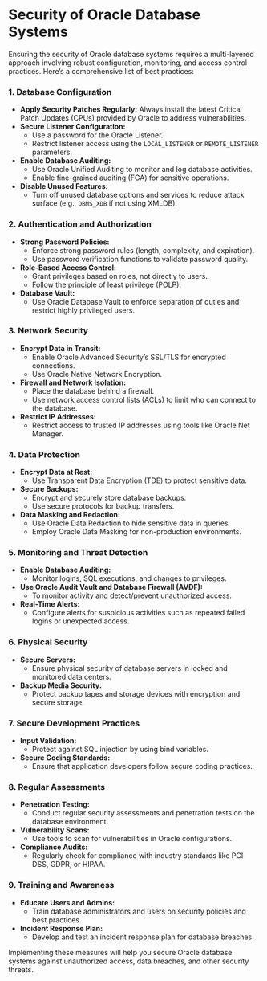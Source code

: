# Security of Oracle Database Systems

Ensuring the security of Oracle database systems requires a multi-layered approach involving robust configuration, monitoring, and access control practices. Here’s a comprehensive list of best practices:

### **1. Database Configuration**
- **Apply Security Patches Regularly:** Always install the latest Critical Patch Updates (CPUs) provided by Oracle to address vulnerabilities.
- **Secure Listener Configuration:** 
  - Use a password for the Oracle Listener.
  - Restrict listener access using the `LOCAL_LISTENER` or `REMOTE_LISTENER` parameters.
- **Enable Database Auditing:**
  - Use Oracle Unified Auditing to monitor and log database activities.
  - Enable fine-grained auditing (FGA) for sensitive operations.
- **Disable Unused Features:**
  - Turn off unused database options and services to reduce attack surface (e.g., `DBMS_XDB` if not using XMLDB).

### **2. Authentication and Authorization**
- **Strong Password Policies:**
  - Enforce strong password rules (length, complexity, and expiration).
  - Use password verification functions to validate password quality.
- **Role-Based Access Control:**
  - Grant privileges based on roles, not directly to users.
  - Follow the principle of least privilege (POLP).
- **Database Vault:**
  - Use Oracle Database Vault to enforce separation of duties and restrict highly privileged users.

### **3. Network Security**
- **Encrypt Data in Transit:**
  - Enable Oracle Advanced Security’s SSL/TLS for encrypted connections.
  - Use Oracle Native Network Encryption.
- **Firewall and Network Isolation:**
  - Place the database behind a firewall.
  - Use network access control lists (ACLs) to limit who can connect to the database.
- **Restrict IP Addresses:**
  - Restrict access to trusted IP addresses using tools like Oracle Net Manager.

### **4. Data Protection**
- **Encrypt Data at Rest:**
  - Use Transparent Data Encryption (TDE) to protect sensitive data.
- **Secure Backups:**
  - Encrypt and securely store database backups.
  - Use secure protocols for backup transfers.
- **Data Masking and Redaction:**
  - Use Oracle Data Redaction to hide sensitive data in queries.
  - Employ Oracle Data Masking for non-production environments.

### **5. Monitoring and Threat Detection**
- **Enable Database Auditing:**
  - Monitor logins, SQL executions, and changes to privileges.
- **Use Oracle Audit Vault and Database Firewall (AVDF):**
  - To monitor activity and detect/prevent unauthorized access.
- **Real-Time Alerts:**
  - Configure alerts for suspicious activities such as repeated failed logins or unexpected access.

### **6. Physical Security**
- **Secure Servers:**
  - Ensure physical security of database servers in locked and monitored data centers.
- **Backup Media Security:**
  - Protect backup tapes and storage devices with encryption and secure storage.

### **7. Secure Development Practices**
- **Input Validation:**
  - Protect against SQL injection by using bind variables.
- **Secure Coding Standards:**
  - Ensure that application developers follow secure coding practices.

### **8. Regular Assessments**
- **Penetration Testing:**
  - Conduct regular security assessments and penetration tests on the database environment.
- **Vulnerability Scans:**
  - Use tools to scan for vulnerabilities in Oracle configurations.
- **Compliance Audits:**
  - Regularly check for compliance with industry standards like PCI DSS, GDPR, or HIPAA.

### **9. Training and Awareness**
- **Educate Users and Admins:**
  - Train database administrators and users on security policies and best practices.
- **Incident Response Plan:**
  - Develop and test an incident response plan for database breaches.

Implementing these measures will help you secure Oracle database systems against unauthorized access, data breaches, and other security threats.